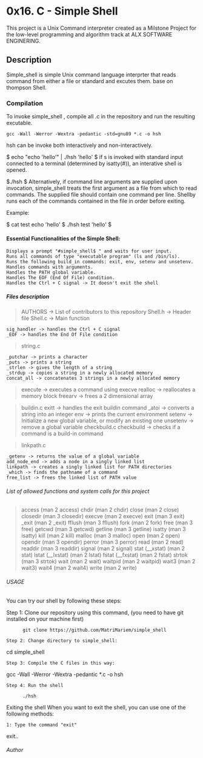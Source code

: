 # 0x16. C - Simple Shell

This project is a Unix Command interpreter created as a Milstone Project for the low-level programming and algorithm track at ALX SOFTWARE ENGINERING.

## Description

Simple_shell is simple Unix command language interprter that reads command from either a file or standard and excutes them. base on thompson Shell.

### Compilation

To invoke simple_shell , compile all .c in the repository and run the resulting excutable.

    gcc -Wall -Werror -Wextra -pedantic -std=gnu89 *.c -o hsh

hsh can be invoke both interactively and non-interactively. 

  $ echo "echo 'hello'" | ./hsh
   'hello'
  $
if s is invoked with standard input connected to a terminal (determined by isatty(#)), an interative shell is opened.

  $./hsh
  $
Alternatively, if command line arguments are supplied upon invocation, simple_shell treats the first argument as a file from which to read commands. The supplied file should contain one command per line. Shellby runs each of the commands contained in the file in order before exiting.

Example:

   $ cat test
   echo 'hello'
   $ ./hsh test
   'hello'
   $
#### Essential Functionalities of the Simple Shell:

    Displays a prompt "#simple_shell$ " and waits for user input.
    Runs all commands of type "executable program" (ls and /bin/ls).
    Runs the following build_in commands: exit, env, setenv and unsetenv.
    Handles commands with arguments.
    Handles the PATH global variable.
    Handles The EOF (End Of File) condition.
    Handles the Ctrl + C signal -> It doesn't exit the shell

##### Files description

> AUTHORS -> List of contributors to this repository
> Shell.h -> Header file
> Shell.c -> Main function

    sig_handler -> handles the Ctrl + C signal
    _EOF -> handles the End Of File condition

> string.c

    _putchar -> prints a character
    _puts -> prints a string
    _strlen -> gives the length of a string
    _strdup -> copies a string in a newly allocated memory
    concat_all -> concatenates 3 strings in a newly allocated memory

> execute -> executes a command using execve
> realloc -> reallocates a memory block
> freearv -> frees a 2 dimensional array

> buildin.c
> exitt -> handles the exit buildin command
> _atoi -> converts a string into an integer
> env -> prints the current environment
> setenv -> Initialize a new global variable, or modify an existing one
> unsetenv -> remove a global variable
> checkbuild.c
 checkbuild -> checks if a command is a build-in command

> linkpath.c

    _getenv -> returns the value of a global variable
    add_node_end -> adds a node in a singly linked list
    linkpath -> creates a singly linked list for PATH directories
    _which -> finds the pathname of a command
    free_list -> frees the linked list of PATH value
###### List of allowed functions and system calls for this project

>    access (man 2 access)
>   chdir (man 2 chdir)
>    close (man 2 close)
>   closedir (man 3 closedir)
>   execve (man 2 execve)
>   exit (man 3 exit)
>   _exit (man 2 _exit)
>   fflush (man 3 fflush)
>   fork (man 2 fork)
>    free (man 3 free)
>   getcwd (man 3 getcwd)
>   getline (man 3 getline)
>   isatty (man 3 isatty)
>   kill (man 2 kill)
>   malloc (man 3 malloc)
>   open (man 2 open)
>   opendir (man 3 opendir)
>   perror (man 3 perror)
>   read (man 2 read)
>   readdir (man 3 readdir)
>   signal (man 2 signal)
>   stat (__xstat) (man 2 stat)
>   lstat (__lxstat) (man 2 lstat)
>   fstat (__fxstat) (man 2 fstat)
>   strtok (man 3 strtok)
>   wait (man 2 wait)
>   waitpid (man 2 waitpid)
>   wait3 (man 2 wait3)
>   wait4 (man 2 wait4)
>   write (man 2 write)

######  USAGE
  You can try our shell by following these steps:

  Step 1: Clone our repository using this command, (you need to have git installed on your machine first)

          git clone https://github.com/MatriMariem/simple_shell

    Step 2: Change directory to simple_shell:

cd simple_shell

    Step 3: Compile the C files in this way:

gcc -Wall -Werror -Wextra -pedantic *.c -o hsh

    Step 4: Run the shell

          ./hsh

Exiting the shell When you want to exit the shell, you can use one of the following methods:

    1: Type the command "exit"

exit..

###### Author

